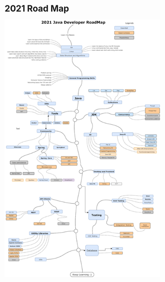 # 2021 Road Map
![RM](https://github.com/uniondirfolder/JQ/blob/master/src/com/nvv/itstep/hw/d06092021_p2/2021RoadMap.png)

